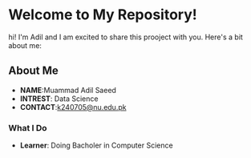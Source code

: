 # Welcome to My Repository!
hi! I'm Adil and I am excited to share this prooject with you. Here's a bit about me:
<!-- !(https://github.com/user-attachments/assets/bb35a85a-c49e-4165-85e3-bcbafefcc4af)
-->
## About Me
+ **NAME**:Muammad Adil Saeed
+ **INTREST**: Data Science 
+ **CONTACT**:k240705@nu.edu.pk
### What I Do
+ **Learner**: Doing Bacholer in Computer Science
